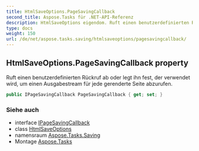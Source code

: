 ```yaml
---
title: HtmlSaveOptions.PageSavingCallback
second_title: Aspose.Tasks für .NET-API-Referenz
description: HtmlSaveOptions eigendom. Ruft einen benutzerdefinierten Rückruf ab oder legt ihn fest der verwendet wird um einen Ausgabestream für jede gerenderte Seite abzurufen.
type: docs
weight: 150
url: /de/net/aspose.tasks.saving/htmlsaveoptions/pagesavingcallback/
---
```

## HtmlSaveOptions.PageSavingCallback property

Ruft einen benutzerdefinierten Rückruf ab oder legt ihn fest, der verwendet wird, um einen Ausgabestream für jede gerenderte Seite abzurufen.

```csharp
public IPageSavingCallback PageSavingCallback { get; set; }
```

### Siehe auch

* interface [IPageSavingCallback](../../ipagesavingcallback/)
* class [HtmlSaveOptions](../)
* namensraum [Aspose.Tasks.Saving](../../htmlsaveoptions/)
* Montage [Aspose.Tasks](../../../)



